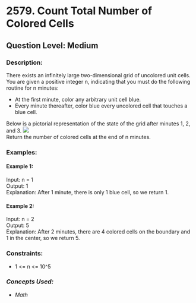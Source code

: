 # 2579. Count Total Number of Colored Cells
## Question Level: Medium
### Description:
There exists an infinitely large two-dimensional grid of uncolored unit cells. You are given a positive integer n, indicating that you must do the following routine for n minutes:
- At the first minute, color any arbitrary unit cell blue.
- Every minute thereafter, color blue every uncolored cell that touches a blue cell.

Below is a pictorial representation of the state of the grid after minutes 1, 2, and 3.
<img src="https://assets.leetcode.com/uploads/2023/01/10/example-copy-2.png"><br>
Return the number of colored cells at the end of n minutes.
### Examples:
#### Example 1:

Input: n = 1  
Output: 1  
Explanation: After 1 minute, there is only 1 blue cell, so we return 1.
#### Example 2:

Input: n = 2  
Output: 5  
Explanation: After 2 minutes, there are 4 colored cells on the boundary and 1 in the center, so we return 5.

### Constraints:

- 1 <= n <= 10^5

### <i>Concepts Used:
- Math</i>